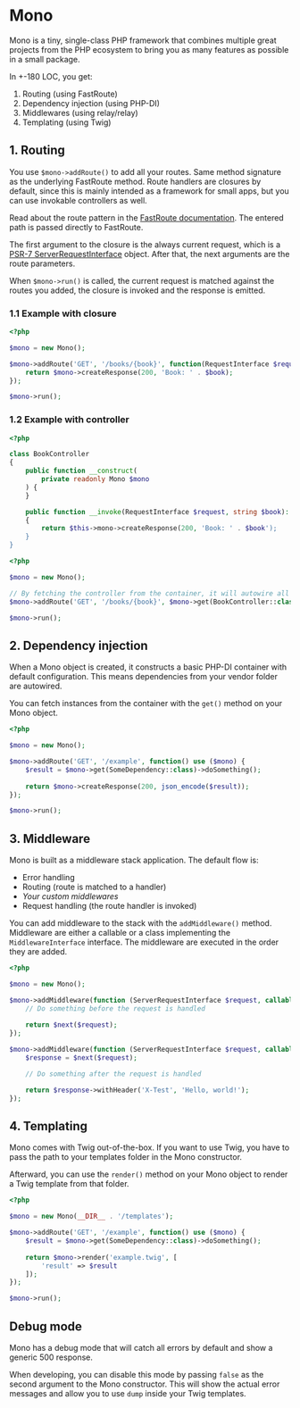 # Mono

Mono is a tiny, single-class PHP framework that combines multiple great projects from the PHP ecosystem to bring you as many features as possible in a small package.

In +-180 LOC, you get:
1. Routing (using FastRoute)
2. Dependency injection (using PHP-DI)
3. Middlewares (using relay/relay)
4. Templating (using Twig)

## 1. Routing
You use `$mono->addRoute()` to add all your routes. Same method signature as the underlying FastRoute method. Route handlers are closures by default, since this is mainly intended as a framework for small apps, but you can use invokable controllers as well.

Read about the route pattern in the [FastRoute documentation](https://github.com/nikic/FastRoute#defining-routes). The entered path is passed directly to FastRoute.

The first argument to the closure is the always current request, which is a [PSR-7 ServerRequestInterface](https://github.com/php-fig/http-message/blob/master/src/ServerRequestInterface.php) object. After that, the next arguments are the route parameters.

When `$mono->run()` is called, the current request is matched against the routes you added, the closure is invoked and the response is emitted.

### 1.1 Example with closure

```php
<?php

$mono = new Mono();

$mono->addRoute('GET', '/books/{book}', function(RequestInterface $request, string $book) use ($mono) {
    return $mono->createResponse(200, 'Book: ' . $book);
});

$mono->run();
```

### 1.2 Example with controller
```php
<?php

class BookController
{
    public function __construct(
        private readonly Mono $mono
    ) {
    }

    public function __invoke(RequestInterface $request, string $book): ResponseInterface
    {
        return $this->mono->createResponse(200, 'Book: ' . $book');
    }
}
```
```php
<?php

$mono = new Mono();

// By fetching the controller from the container, it will autowire all constructor parameters.
$mono->addRoute('GET', '/books/{book}', $mono->get(BookController::class));

$mono->run();
```
## 2. Dependency injection

When a Mono object is created, it constructs a basic PHP-DI container with default configuration. This means dependencies from your vendor folder are autowired.

You can fetch instances from the container with the `get()` method on your Mono object.

```php
<?php

$mono = new Mono();

$mono->addRoute('GET', '/example', function() use ($mono) {
    $result = $mono->get(SomeDependency::class)->doSomething();
    
    return $mono->createResponse(200, json_encode($result));
});

$mono->run();
```

## 3. Middleware
Mono is built as a middleware stack application. The default flow is:

- Error handling
- Routing (route is matched to a handler)
- *Your custom middlewares*
- Request handling (the route handler is invoked)

You can add middleware to the stack with the `addMiddleware()` method. Middleware are either a callable or a class implementing the `MiddlewareInterface` interface. The middleware are executed in the order they are added.

```php
<?php

$mono = new Mono();

$mono->addMiddleware(function (ServerRequestInterface $request, callable $next) {
    // Do something before the request is handled
    
    return $next($request);
});

$mono->addMiddleware(function (ServerRequestInterface $request, callable $next) {
    $response = $next($request);

    // Do something after the request is handled

    return $response->withHeader('X-Test', 'Hello, world!');
});
````

## 4. Templating

Mono comes with Twig out-of-the-box. If you want to use Twig, you have to pass the path to your templates folder in the Mono constructor.

Afterward, you can use the `render()` method on your Mono object to render a Twig template from that folder.

```php
<?php

$mono = new Mono(__DIR__ . '/templates');

$mono->addRoute('GET', '/example', function() use ($mono) {
    $result = $mono->get(SomeDependency::class)->doSomething();
    
    return $mono->render('example.twig', [
        'result' => $result
    ]);
});

$mono->run();
````

## Debug mode
Mono has a debug mode that will catch all errors by default and show a generic 500 response.

When developing, you can disable this mode by passing `false` as the second argument to the Mono constructor. This will show the actual error messages and allow you to use `dump` inside your Twig templates.